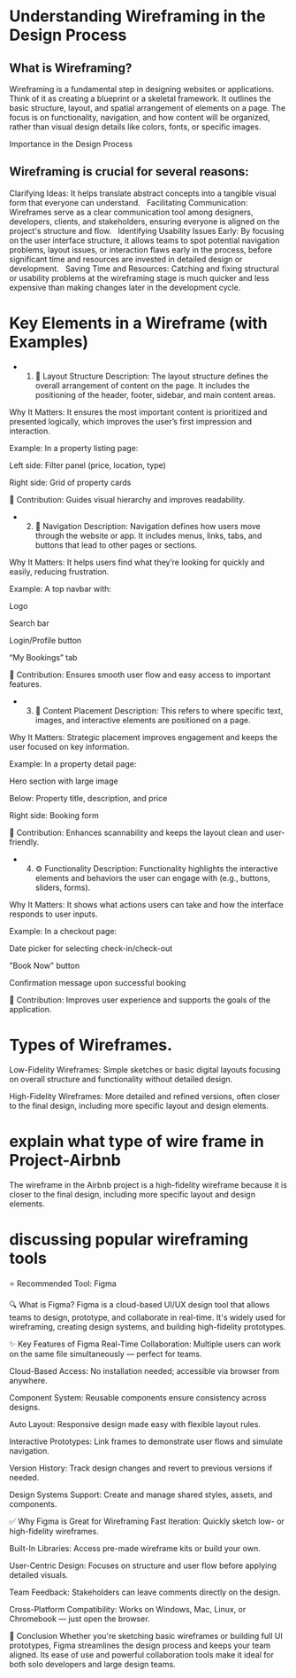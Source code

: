 # Understanding Wireframing in the Design Process

## What is Wireframing?
Wireframing is a fundamental step in designing websites or applications. Think of it as creating a blueprint or a skeletal framework. It outlines the basic structure, layout, and spatial arrangement of elements on a page. The focus is on functionality, navigation, and how content will be organized, rather than visual design details like colors, fonts, or specific images.

Importance in the Design Process
## Wireframing is crucial for several reasons:

Clarifying Ideas: It helps translate abstract concepts into a tangible visual form that everyone can understand.   
Facilitating Communication: Wireframes serve as a clear communication tool among designers, developers, clients, and stakeholders, ensuring everyone is aligned on the project's structure and flow.   
Identifying Usability Issues Early: By focusing on the user interface structure, it allows teams to spot potential navigation problems, layout issues, or interaction flaws early in the process, before significant time and resources are invested in detailed design or development.   
Saving Time and Resources: Catching and fixing structural or usability problems at the wireframing stage is much quicker and less expensive than making changes later in the development cycle.


# Key Elements in a Wireframe (with Examples)

- 1. 🧱 Layout Structure
Description:
The layout structure defines the overall arrangement of content on the page. It includes the positioning of the header, footer, sidebar, and main content areas.

Why It Matters:
It ensures the most important content is prioritized and presented logically, which improves the user’s first impression and interaction.

Example:
In a property listing page:

Left side: Filter panel (price, location, type)

Right side: Grid of property cards

🔹 Contribution: Guides visual hierarchy and improves readability.

- 2. 🧭 Navigation
Description:
Navigation defines how users move through the website or app. It includes menus, links, tabs, and buttons that lead to other pages or sections.

Why It Matters:
It helps users find what they’re looking for quickly and easily, reducing frustration.

Example:
A top navbar with:

Logo

Search bar

Login/Profile button

“My Bookings” tab

🔹 Contribution: Ensures smooth user flow and easy access to important features.

- 3. 📝 Content Placement
Description:
This refers to where specific text, images, and interactive elements are positioned on a page.

Why It Matters:
Strategic placement improves engagement and keeps the user focused on key information.

Example:
In a property detail page:

Hero section with large image

Below: Property title, description, and price

Right side: Booking form

🔹 Contribution: Enhances scannability and keeps the layout clean and user-friendly.

- 4. ⚙️ Functionality
Description:
Functionality highlights the interactive elements and behaviors the user can engage with (e.g., buttons, sliders, forms).

Why It Matters:
It shows what actions users can take and how the interface responds to user inputs.

Example:
In a checkout page:

Date picker for selecting check-in/check-out

"Book Now" button

Confirmation message upon successful booking

🔹 Contribution: Improves user experience and supports the goals of the application.

# Types of Wireframes.

Low-Fidelity Wireframes: Simple sketches or basic digital layouts focusing on overall structure and functionality without detailed design.

High-Fidelity Wireframes: More detailed and refined versions, often closer to the final design, including more specific layout and design elements.

# explain what type of wire frame in Project-Airbnb

The wireframe in the Airbnb project is a high-fidelity wireframe because it is closer to the final design, including more specific layout and design elements.

# discussing popular wireframing tools

⭐ Recommended Tool: Figma

🔍 What is Figma?
Figma is a cloud-based UI/UX design tool that allows teams to design, prototype, and collaborate in real-time. It's widely used for wireframing, creating design systems, and building high-fidelity prototypes.

✨ Key Features of Figma
Real-Time Collaboration: Multiple users can work on the same file simultaneously — perfect for teams.

Cloud-Based Access: No installation needed; accessible via browser from anywhere.

Component System: Reusable components ensure consistency across designs.

Auto Layout: Responsive design made easy with flexible layout rules.

Interactive Prototypes: Link frames to demonstrate user flows and simulate navigation.

Version History: Track design changes and revert to previous versions if needed.

Design Systems Support: Create and manage shared styles, assets, and components.

✅ Why Figma is Great for Wireframing
Fast Iteration: Quickly sketch low- or high-fidelity wireframes.

Built-In Libraries: Access pre-made wireframe kits or build your own.

User-Centric Design: Focuses on structure and user flow before applying detailed visuals.

Team Feedback: Stakeholders can leave comments directly on the design.

Cross-Platform Compatibility: Works on Windows, Mac, Linux, or Chromebook — just open the browser.

🎯 Conclusion
Whether you're sketching basic wireframes or building full UI prototypes, Figma streamlines the design process and keeps your team aligned. Its ease of use and powerful collaboration tools make it ideal for both solo developers and large design teams.

